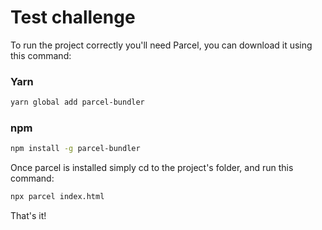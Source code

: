 # Test challenge

To run the project correctly you'll need Parcel, you can download it using this command:

### Yarn
```sh
yarn global add parcel-bundler
```

### npm
```sh
npm install -g parcel-bundler
```

Once parcel is installed simply cd to the project's folder, and run this command:
```sh
npx parcel index.html
```

That's it! 
